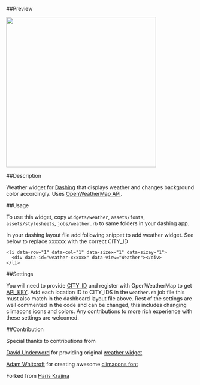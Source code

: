 ##Preview

<img src="https://github.com/jezuk/weather-widget/blob/master/assets/images/weather_widget.png" width="400px">

##Description

Weather widget for [Dashing](http://shopify.github.com/dashing) that displays weather and changes background color accordingly. Uses [OpenWeatherMap API](http://openweathermap.org/).

##Usage

To use this widget, copy `widgets/weather`, `assets/fonts`, `assets/stylesheets`, `jobs/weather.rb` to same folders in your dashing app.

In your dashing layout file add following snippet to add weather widget.  See below to replace xxxxxx with the correct CITY_ID

    <li data-row="1" data-col="1" data-sizex="1" data-sizey="1">
      <div data-id="weather-xxxxxx" data-view="Weather"></div>
    </li>


##Settings

You will need to provide [CITY_ID](http://bulk.openweathermap.org/sample/city.list.json.gz) and register with OpenWeatherMap to get [API_KEY](http://openweathermap.org/appid).
Add each location ID to CITY_IDS in the `weather.rb` job file this must also match in the dashboard layout file above.
Rest of the settings are well commented in the code and can be changed, this includes changing climacons icons and colors. Any contributions to more rich experience with these settings are welcomed.

##Contribution

Special thanks to contributions from

[David Underword](https://github.com/davefp) for providing original [weather widget](https://gist.github.com/davefp/4990174)

[Adam Whitcroft](https://github.com/AdamWhitcroft) for creating awesome [climacons font](http://adamwhitcroft.com/climacons/)

Forked from [Haris Krajina](https://github.com/hkraji)
